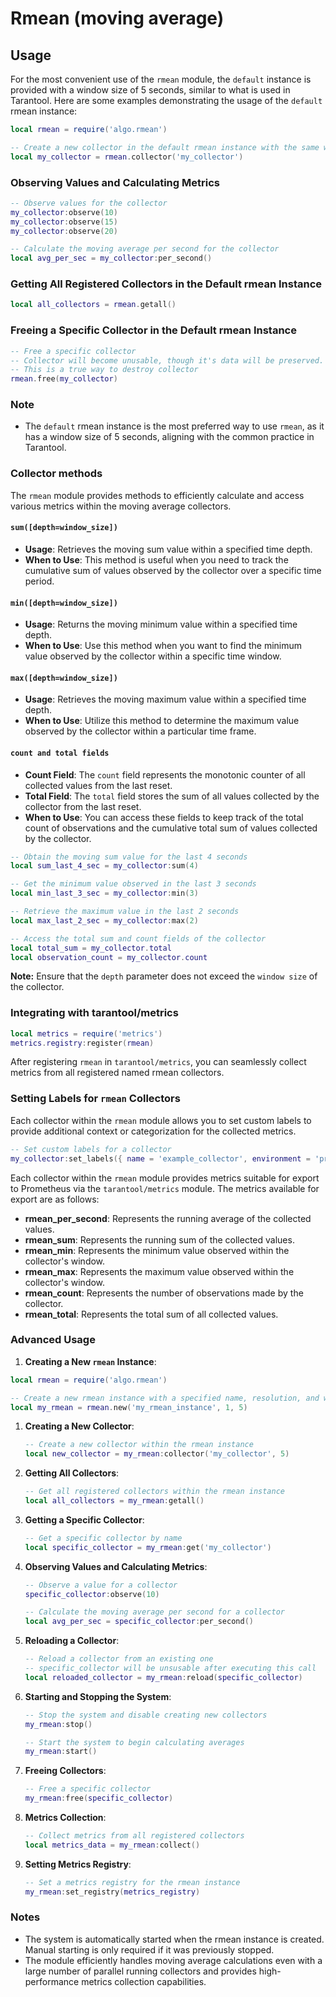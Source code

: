 # Rmean (moving average)

## Usage

For the most convenient use of the `rmean` module, the `default` instance is provided with a window size of 5 seconds, similar to what is used in Tarantool. Here are some examples demonstrating the usage of the `default` rmean instance:

```lua
local rmean = require('algo.rmean')

-- Create a new collector in the default rmean instance with the same window size (5 seconds)
local my_collector = rmean.collector('my_collector')
```

### Observing Values and Calculating Metrics

```lua
-- Observe values for the collector
my_collector:observe(10)
my_collector:observe(15)
my_collector:observe(20)

-- Calculate the moving average per second for the collector
local avg_per_sec = my_collector:per_second()
```

### Getting All Registered Collectors in the Default rmean Instance

```lua
local all_collectors = rmean.getall()
```

### Freeing a Specific Collector in the Default rmean Instance

```lua
-- Free a specific collector
-- Collector will become unusable, though it's data will be preserved.
-- This is a true way to destroy collector
rmean.free(my_collector)
```

### Note

- The `default` rmean instance is the most preferred way to use `rmean`, as it has a window size of 5 seconds, aligning with the common practice in Tarantool.

### Collector methods

The `rmean` module provides methods to efficiently calculate and access various metrics within the moving average collectors.

#### `sum([depth=window_size])`

- **Usage**: Retrieves the moving sum value within a specified time depth.
- **When to Use**: This method is useful when you need to track the cumulative sum of values observed by the collector over a specific time period.

#### `min([depth=window_size])`

- **Usage**: Returns the moving minimum value within a specified time depth.
- **When to Use**: Use this method when you want to find the minimum value observed by the collector within a specific time window.

#### `max([depth=window_size])`

- **Usage**: Retrieves the moving maximum value within a specified time depth.
- **When to Use**: Utilize this method to determine the maximum value observed by the collector within a particular time frame.

#### `count and total fields`

- **Count Field**: The `count` field represents the monotonic counter of all collected values from the last reset.
- **Total Field**: The `total` field stores the sum of all values collected by the collector from the last reset.
- **When to Use**: You can access these fields to keep track of the total count of observations and the cumulative total sum of values collected by the collector.

```lua
-- Obtain the moving sum value for the last 4 seconds
local sum_last_4_sec = my_collector:sum(4)

-- Get the minimum value observed in the last 3 seconds
local min_last_3_sec = my_collector:min(3)

-- Retrieve the maximum value in the last 2 seconds
local max_last_2_sec = my_collector:max(2)

-- Access the total sum and count fields of the collector
local total_sum = my_collector.total
local observation_count = my_collector.count
```

**Note:** Ensure that the `depth` parameter does not exceed the `window size` of the collector.

### Integrating with tarantool/metrics

```lua
local metrics = require('metrics')
metrics.registry:register(rmean)
```

After registering `rmean` in `tarantool/metrics`, you can seamlessly collect metrics from all registered named rmean collectors.

### Setting Labels for `rmean` Collectors

Each collector within the `rmean` module allows you to set custom labels to provide additional context or categorization for the collected metrics.

```lua
-- Set custom labels for a collector
my_collector:set_labels({ name = 'example_collector', environment = 'production' })
```

Each collector within the `rmean` module provides metrics suitable for export to Prometheus via the `tarantool/metrics` module. The metrics available for export are as follows:

- **rmean_per_second**: Represents the running average of the collected values.
- **rmean_sum**: Represents the running sum of the collected values.
- **rmean_min**: Represents the minimum value observed within the collector's window.
- **rmean_max**: Represents the maximum value observed within the collector's window.
- **rmean_count**: Represents the number of observations made by the collector.
- **rmean_total**: Represents the total sum of all collected values.

### Advanced Usage

1. **Creating a New `rmean` Instance**:

```lua
local rmean = require('algo.rmean')

-- Create a new rmean instance with a specified name, resolution, and window size
local my_rmean = rmean.new('my_rmean_instance', 1, 5)
```

1. **Creating a New Collector**:

   ```lua
   -- Create a new collector within the rmean instance
   local new_collector = my_rmean:collector('my_collector', 5)
   ```

2. **Getting All Collectors**:

   ```lua
   -- Get all registered collectors within the rmean instance
   local all_collectors = my_rmean:getall()
   ```

3. **Getting a Specific Collector**:

   ```lua
   -- Get a specific collector by name
   local specific_collector = my_rmean:get('my_collector')
   ```

4. **Observing Values and Calculating Metrics**:

   ```lua
   -- Observe a value for a collector
   specific_collector:observe(10)

   -- Calculate the moving average per second for a collector
   local avg_per_sec = specific_collector:per_second()
   ```

5. **Reloading a Collector**:

   ```lua
   -- Reload a collector from an existing one
   -- specific_collector will be unsusable after executing this call
   local reloaded_collector = my_rmean:reload(specific_collector)
   ```

6. **Starting and Stopping the System**:

   ```lua
   -- Stop the system and disable creating new collectors
   my_rmean:stop()

   -- Start the system to begin calculating averages
   my_rmean:start()
   ```

7. **Freeing Collectors**:

   ```lua
   -- Free a specific collector
   my_rmean:free(specific_collector)
   ```

8. **Metrics Collection**:

   ```lua
   -- Collect metrics from all registered collectors
   local metrics_data = my_rmean:collect()
   ```

9. **Setting Metrics Registry**:

   ```lua
   -- Set a metrics registry for the rmean instance
   my_rmean:set_registry(metrics_registry)
   ```

### Notes

- The system is automatically started when the rmean instance is created. Manual starting is only required if it was previously stopped.
- The module efficiently handles moving average calculations even with a large number of parallel running collectors and provides high-performance metrics collection capabilities.
